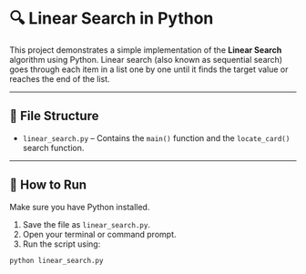 # 🔍 Linear Search in Python

This project demonstrates a simple implementation of the **Linear Search** algorithm using Python. Linear search (also known as sequential search) goes through each item in a list one by one until it finds the target value or reaches the end of the list.

---

## 📁 File Structure

- `linear_search.py` – Contains the `main()` function and the `locate_card()` search function.

---

## 🚀 How to Run

Make sure you have Python installed.

1. Save the file as `linear_search.py`.
2. Open your terminal or command prompt.
3. Run the script using:

```bash
python linear_search.py
```
